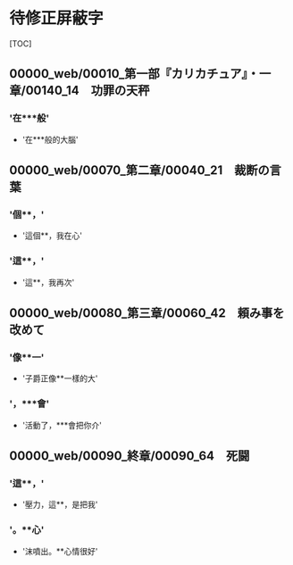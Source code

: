 # 待修正屏蔽字

[TOC]

## 00000_web/00010_第一部『カリカチュア』・一章/00140_14　功罪の天秤

### '在***般'

- '在***般的大腦'


## 00000_web/00070_第二章/00040_21　裁断の言葉

### '個**，'

- '這個**，我在心'

### '這**，'

- '這**，我再次'


## 00000_web/00080_第三章/00060_42　頼み事を改めて

### '像**一'

- '子爵正像**一樣的大'

### '，***會'

- '活動了，***會把你介'


## 00000_web/00090_終章/00090_64　死闘

### '這**，'

- '壓力，這**，是把我'

### '。**心'

- '沫噴出。**心情很好'
